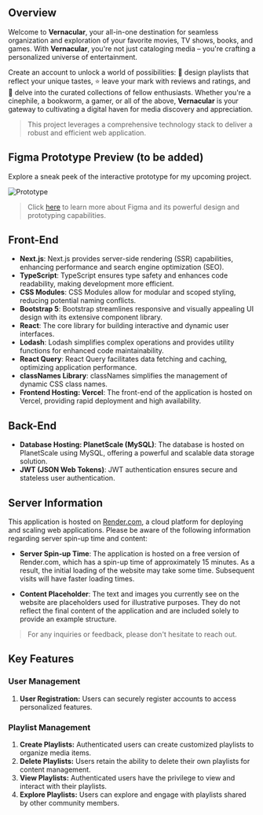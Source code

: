 ## Overview

Welcome to **Vernacular**, your all-in-one destination for seamless organization and exploration of your favorite movies, TV shows, books, and games. With **Vernacular**, you're not just cataloging media – you're crafting a personalized universe of entertainment.

Create an account to unlock a world of possibilities: 🎨 design playlists that reflect your unique tastes, ⭐ leave your mark with reviews and ratings, and 📝 delve into the curated collections of fellow enthusiasts. Whether you're a cinephile, a bookworm, a gamer, or all of the above, **Vernacular** is your gateway to cultivating a digital haven for media discovery and appreciation. 

>This project leverages a comprehensive technology stack to deliver a robust and efficient web application. 

## Figma Prototype Preview (to be added)

Explore a sneak peek of the interactive prototype for my upcoming project.

![Prototype](https://github.com/RuiQiHuang1832/vernacular/assets/70245384/3c618cf7-83e9-4046-a4d7-da34d359ceb4)



>Click [here](https://www.figma.com/) to learn more about Figma and its powerful design and prototyping capabilities.

## Front-End

- **Next.js**: Next.js provides server-side rendering (SSR) capabilities, enhancing performance and search engine optimization (SEO).
- **TypeScript**: TypeScript ensures type safety and enhances code readability, making development more efficient.
- **CSS Modules**: CSS Modules allow for modular and scoped styling, reducing potential naming conflicts.
- **Bootstrap 5**: Bootstrap streamlines responsive and visually appealing UI design with its extensive component library.
- **React**: The core library for building interactive and dynamic user interfaces.
- **Lodash**: Lodash simplifies complex operations and provides utility functions for enhanced code maintainability.
- **React Query**: React Query facilitates data fetching and caching, optimizing application performance.
- **classNames Library**: classNames simplifies the management of dynamic CSS class names.
- **Frontend Hosting: Vercel**: The front-end of the application is hosted on Vercel, providing rapid deployment and high availability.

## Back-End
- **Database Hosting: PlanetScale (MySQL)**: The database is hosted on PlanetScale using MySQL, offering a powerful and scalable data storage solution.
- **JWT (JSON Web Tokens)**: JWT authentication ensures secure and stateless user authentication.

## Server Information

This application is hosted on [Render.com](https://render.com), a cloud platform for deploying and scaling web applications. Please be aware of the following information regarding server spin-up time and content:

- **Server Spin-up Time**: The application is hosted on a free version of Render.com, which has a spin-up time of approximately 15 minutes. As a result, the initial loading of the website may take some time. Subsequent visits will have faster loading times.

- **Content Placeholder**: The text and images you currently see on the website are placeholders used for illustrative purposes. They do not reflect the final content of the application and are included solely to provide an example structure.

>For any inquiries or feedback, please don't hesitate to reach out.

## Key Features

### User Management

1. **User Registration:** Users can securely register accounts to access personalized features.

### Playlist Management

1. **Create Playlists:** Authenticated users can create customized playlists to organize media items.
2. **Delete Playlists:** Users retain the ability to delete their own playlists for content management.
3. **View Playlists:** Authenticated users have the privilege to view and interact with their playlists.
4. **Explore Playlists:** Users can explore and engage with playlists shared by other community members.


